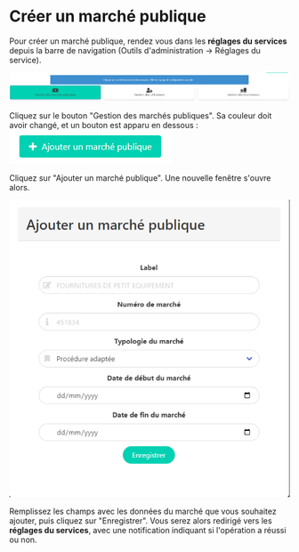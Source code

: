 # Créer un marché publique

Pour créer un marché publique, rendez vous dans les **réglages du services** depuis la barre de navigation (Outils d'administration -> Réglages du service).

![Cliquez sur le bouton à gauche "Gestion des marchés publiques"](<../../.gitbook/assets/image (5) (1) (1).png>)

Cliquez sur le bouton "Gestion des marchés publiques". Sa couleur doit avoir changé, et un bouton est apparu en dessous : <img src="../../.gitbook/assets/image (10) (1).png" alt="" data-size="original">

Cliquez sur "Ajouter un marché publique". Une nouvelle fenêtre s'ouvre alors.

![Fenêtre d'ajout d'un marché](<../../.gitbook/assets/image (4) (1) (1) (1) (1).png>)

Remplissez les champs avec les données du marché que vous souhaitez ajouter, puis cliquez sur "Enregistrer". Vous serez alors redirigé vers les **réglages du services**, avec une notification indiquant si l'opération a réussi ou non.&#x20;
